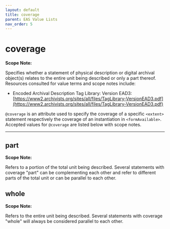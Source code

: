 ```yaml
---
layout: default
title: coverage
parent: EAS Value Lists
nav_order: 5
---
```


# coverage

**Scope Note:**

Specifies whether a statement of physical description or digital archival object(s) relates to the entire unit being described or only a part thereof. Resources consulted for value terms and scope notes include:

- Encoded Archival Description Tag Library: Version EAD3: [https://www2.archivists.org/sites/all/files/TagLibrary-VersionEAD3.pdf](https://www2.archivists.org/sites/all/files/TagLibrary-VersionEAD3.pdf)

`@coverage` is an attribute used to specify the coverage of a specific `<extent>` statement respectively the coverage of an instantiation in `<formAvailable>`. Accepted values for `@coverage` are listed below with scope notes.

---

## part

**Scope Note:**

Refers to a portion of the total unit being described. Several statements with coverage "part" can be complementing each other and refer to different parts of the total unit or can be parallel to each other.

## whole

**Scope Note:**

Refers to the entire unit being described. Several statements with coverage "whole" will always be considered parallel to each other.
